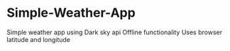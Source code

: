 # Simple-Weather-App
Simple weather app using Dark sky api
Offline functionality
Uses browser latitude and longitude
